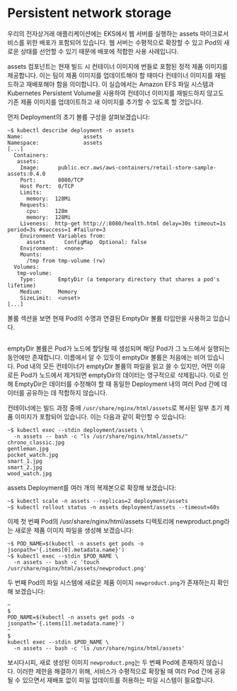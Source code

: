 # Persistent network storage

우리의 전자상거래 애플리케이션에는 EKS에서 웹 서버를 실행하는 assets 마이크로서비스를 위한 배포가 포함되어 있습니다. 웹 서버는 수평적으로 확장할 수 있고 Pod의 새로운 상태를 선언할 수 있기 때문에 배포에 적합한 사용 사례입니다.

assets 컴포넌트는 현재 빌드 시 컨테이너 이미지에 번들로 포함된 정적 제품 이미지를 제공합니다. 이는 팀이 제품 이미지를 업데이트해야 할 때마다 컨테이너 이미지를 재빌드하고 재배포해야 함을 의미합니다. 이 실습에서는 Amazon EFS 파일 시스템과 Kubernetes Persistent Volume을 사용하여 컨테이너 이미지를 재빌드하지 않고도 기존 제품 이미지를 업데이트하고 새 이미지를 추가할 수 있도록 할 것입니다.

먼저 Deployment의 초기 볼륨 구성을 살펴보겠습니다:

```
~$ kubectl describe deployment -n assets
Name:                   assets
Namespace:              assets
[...]
  Containers:
   assets:
    Image:      public.ecr.aws/aws-containers/retail-store-sample-assets:0.4.0
    Port:       8080/TCP
    Host Port:  0/TCP
    Limits:
      memory:  128Mi
    Requests:
      cpu:     128m
      memory:  128Mi
    Liveness:  http-get http://:8080/health.html delay=30s timeout=1s period=3s #success=1 #failure=3
    Environment Variables from:
      assets      ConfigMap  Optional: false
    Environment:  <none>
    Mounts:
      /tmp from tmp-volume (rw)
  Volumes:
   tmp-volume:
    Type:       EmptyDir (a temporary directory that shares a pod's lifetime)
    Medium:     Memory
    SizeLimit:  <unset>
[...]
```

볼륨 섹션을 보면 현재 Pod의 수명과 연결된 EmptyDir 볼륨 타입만을 사용하고 있습니다.

<figure><img src="https://eksworkshop.com/assets/images/assets-emptydir-c0f4e3837113df0e1bb6f0141223e691.webp" alt=""><figcaption></figcaption></figure>

emptyDir 볼륨은 Pod가 노드에 할당될 때 생성되며 해당 Pod가 그 노드에서 실행되는 동안에만 존재합니다. 이름에서 알 수 있듯이 emptyDir 볼륨은 처음에는 비어 있습니다. Pod 내의 모든 컨테이너가 emptyDir 볼륨의 파일을 읽고 쓸 수 있지만, 어떤 이유로든 Pod가 노드에서 제거되면 emptyDir의 데이터는 영구적으로 삭제됩니다. 이로 인해 EmptyDir은 데이터를 수정해야 할 때 동일한 Deployment 내의 여러 Pod 간에 데이터를 공유하는 데 적합하지 않습니다.

컨테이너에는 빌드 과정 중에 `/usr/share/nginx/html/assets`로 복사된 일부 초기 제품 이미지가 포함되어 있습니다. 이는 다음과 같이 확인할 수 있습니다:

```
~$ kubectl exec --stdin deployment/assets \
  -n assets -- bash -c "ls /usr/share/nginx/html/assets/"
chrono_classic.jpg
gentleman.jpg
pocket_watch.jpg
smart_1.jpg
smart_2.jpg
wood_watch.jpg
```

assets Deployment를 여러 개의 복제본으로 확장해 보겠습니다:

```
~$ kubectl scale -n assets --replicas=2 deployment/assets
~$ kubectl rollout status -n assets deployment/assets --timeout=60s
```

이제 첫 번째 Pod의 /usr/share/nginx/html/assets 디렉토리에 newproduct.png라는 새로운 제품 이미지 파일을 생성해 보겠습니다:

```
~$ POD_NAME=$(kubectl -n assets get pods -o jsonpath='{.items[0].metadata.name}')
~$ kubectl exec --stdin $POD_NAME \
  -n assets -- bash -c 'touch /usr/share/nginx/html/assets/newproduct.png'
```

두 번째 Pod의 파일 시스템에 새로운 제품 이미지 `newproduct.png`가 존재하는지 확인해 보겠습니다:

```
~
$
POD_NAME=$(kubectl -n assets get pods -o jsonpath='{.items[1].metadata.name}')
~
$
kubectl exec --stdin $POD_NAME \
  -n assets -- bash -c 'ls /usr/share/nginx/html/assets'
```

보시다시피, 새로 생성된 이미지 `newproduct.png`는 두 번째 Pod에 존재하지 않습니다. 이러한 제한을 해결하기 위해, 서비스가 수평적으로 확장될 때 여러 Pod 간에 공유될 수 있으면서 재배포 없이 파일 업데이트를 허용하는 파일 시스템이 필요합니다.

<figure><img src="https://eksworkshop.com/assets/images/assets-efs-1e45cb40f91cd1abb303e7421707eec3.webp" alt=""><figcaption></figcaption></figure>



